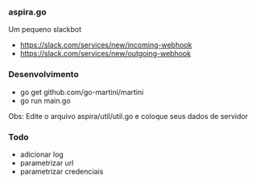 ### aspira.go

Um pequeno slackbot

* https://slack.com/services/new/incoming-webhook
* https://slack.com/services/new/outgoing-webhook

### Desenvolvimento

* go get github.com/go-martini/martini
* go run main.go

Obs: Edite o arquivo aspira/util/util.go e coloque seus dados de servidor

### Todo

* adicionar log
* parametrizar url
* parametrizar credenciais


